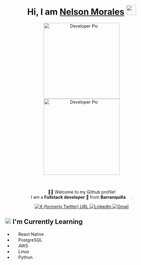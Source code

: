 <div align="center">
    <h1>Hi, I am <a href="https://nelson-portfolio-seven.vercel.app/" target="_blank">Nelson Morales</a> <img src="https://media.giphy.com/media/hvRJCLFzcasrR4ia7z/giphy.gif" width="32"></h1>
    <div display="flex">
    <div>
    <img alt="Developer Pic"
        src="https://i.ibb.co/LpMDcyz/Me.png" width="250"/>
    </div>
    <div>
    <img alt="Developer Pic"
        src="https://i.ibb.co/LpMDcyz/Me.png" width="250"/>
    </div>
    </div>
        <br/>
  <br>
    <p>🙏🏻 Welcome to my Github profile!<br />
        I am a <b>Fullstack developer</b> 📌 from <b>Barranquilla</b> <img src="https://images.emojiterra.com/google/noto-emoji/unicode-15.1/color/512px/1f1e8-1f1f4.png" width="14" />.</p>
  <div>
      <a href="https://twitter.com/Cmrales26" target="_blank">
          <img alt="X (formerly Twitter) URL" src="https://img.shields.io/twitter/url?url=https%3A%2F%2Ftwitter.com%2FCmrales26&style=for-the-badge&logo=X&logoColor=%23FFF&label=twitter&labelColor=%23000&color=%23000">
      </a>
      <a href="https://www.linkedin.com/in/Cmrales26" target="_blank">
          <img alt="LinkedIn" src="https://img.shields.io/badge/linkedin-%230077B5.svg?&style=for-the-badge&logo=linkedin&logoColor=white" />
      </a>
      <a href="mailto:camilomorales2615@gmail.com" target="_blank">
          <img alt="Gmail" src="https://img.shields.io/badge/-Gmail-D14836?style=for-the-badge&logo=Gmail&logoColor=white" />
      </a>
  </div>
</div>

<div>
    <h2> <img src="https://slackmojis.com/emojis/57723-learning/download" width = "20">  I'm Currently Learning </h1>
    <ul>
      <li><img src="https://slackmojis.com/emojis/1161-react/download" width ="16"/>  React Native</li>
      <li> <img src="https://slackmojis.com/emojis/198-postgresql/download" width ="16"/> PostgreSQL</li>
      <li><img src="https://slackmojis.com/emojis/2988-aws/download" width ="16" /> AWS</li>
      <li><img src="https://slackmojis.com/emojis/9611-linux/download" width ="16"/> Linux</li>
      <li><img src="https://slackmojis.com/emojis/32-python/download" width ="16"/> Python</li>
    <ul>
</div>

